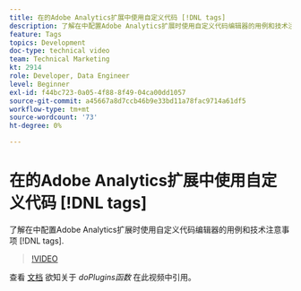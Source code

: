 ```yaml
---
title: 在的Adobe Analytics扩展中使用自定义代码 [!DNL tags]
description: 了解在中配置Adobe Analytics扩展时使用自定义代码编辑器的用例和技术注意事项 [!DNL tags].
feature: Tags
topics: Development
doc-type: technical video
team: Technical Marketing
kt: 2914
role: Developer, Data Engineer
level: Beginner
exl-id: f44bc723-0a05-4f88-8f49-04ca00dd1057
source-git-commit: a45667a8d7ccb46b9e33bd11a78fac9714a61df5
workflow-type: tm+mt
source-wordcount: '73'
ht-degree: 0%

---
```


# 在的Adobe Analytics扩展中使用自定义代码 [!DNL tags]

了解在中配置Adobe Analytics扩展时使用自定义代码编辑器的用例和技术注意事项 [!DNL tags].

>[!VIDEO](https://video.tv.adobe.com/v/27272/?quality=12&learn=on)

查看 [文档](https://experienceleague.adobe.com/docs/analytics/implementation/vars/plugins/impl-plugins.html) 欲知关于 <i>doPlugins函数</i> 在此视频中引用。
